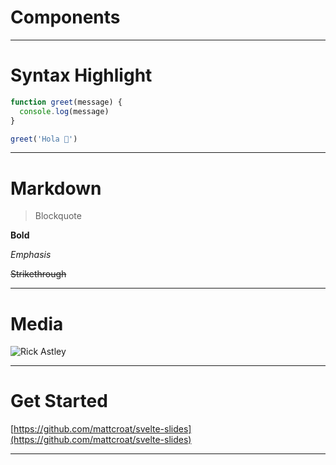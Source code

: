 <script lang="ts">
  // Used for slides
  import Slide from '$lib/components/mdsvex/slide.svelte'

  // Markdown components
  import Counter from '$lib/components/mdsvex/counter.svelte'
</script>

# Components

<Counter />

---

# Syntax Highlight

```js
function greet(message) {
  console.log(message)
}

greet('Hola 👋')
```

---

# Markdown

> Blockquote

**Bold**

_Emphasis_

~~Strikethrough~~

---

# Media

![Rick Astley](https://i.giphy.com/media/Ju7l5y9osyymQ/giphy.webp)

---

# Get Started

[https://github.com/mattcroat/svelte-slides](https://github.com/mattcroat/svelte-slides)

---
